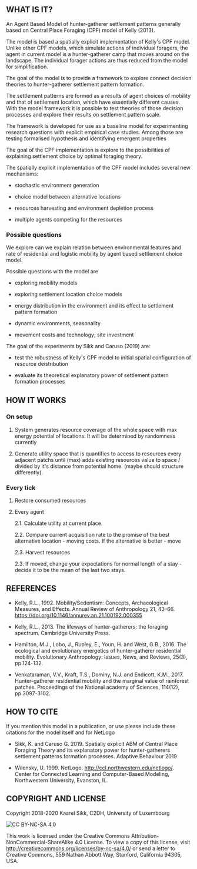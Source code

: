 ## WHAT IS IT?

An Agent Based Model of hunter-gatherer settlement patterns generally based on Central Place Foraging (CPF) model of Kelly (2013).

The model is based a spatially explicit implementation of Kelly's CPF model. Unlike other CPF models, which simulate actions of individual foragers, the agent in current model is a hunter-gatherer camp that moves around on the landscape. The individual forager actions are thus reduced from the model for simplification.

The goal of the model is to provide a framework to explore connect decision theories to hunter-gatherer settlement pattern formation. 


The settlement patterns are formed as a results of agent choices of mobility and that of settlement location, which have essentially different causes. With the model framework it is possible to test theories of those decision processes and explore their results on settlement pattern scale. 

The framework is developed for use as a baseline model for experimenting research questions with explicit empirical case studies. Among those are testing formalised hypothesis and identifying emergent properties 

The goal of the CPF implementation is explore to the possibilities of explaining settlement choice by optimal foraging theory. 

The spatially explicit implementation of the CPF model includes several new mechanisms:

+ stochastic environment generation

+ choice model between alternative locations

+ resources harvesting and environment depletion process

+ multiple agents competing for the resources


### Possible questions

We explore can we explain relation between environmental features and rate of residential and logistic mobility by agent based settlement choice model.

Possible questions with the model are 

+ exploring mobility models

+ exploring settlement location choice models 

+ energy distribution in the environment and its effect to settlement pattern formation

+ dynamic environments, seasonality

+ movement costs and technology; site investment


The goal of the experiments by Sikk and Caruso (2019) are: 

+ test the robustness of Kelly's CPF model to initial spatial configuration of resource deistribution

+ evaluate its theoretical explanatory power of settlement pattern formation processes


## HOW IT WORKS

### On setup

1. System generates resource coverage of the whole space with max energy potential of locations. It will be determined by randomness currently

2. Generate utility space that is quantifies to access to resources 
every adjacent patchs until (max) adds existing resources value to space / divided by it's distance from potential home. (maybe should structure differently).



### Every tick

1. Restore consumed resources

2. Every agent

    2.1. Calculate utility at current place. 

    2.2. Compare current acquisition rate to the promise of the best alternative location - moving costs. If the alternative is better - move

    2.3. Harvest resources

    2.3. If moved, change your expectations for normal length of a stay - decide it to be the mean of the last two stays.


## REFERENCES


+ Kelly, R.L., 1992. Mobility/Sedentism: Concepts, Archaeological Measures, and Effects. Annual Review of Anthropology 21, 43–66. https://doi.org/10.1146/annurev.an.21.100192.000355

+ Kelly, R.L., 2013. The lifeways of hunter-gatherers: the foraging spectrum. Cambridge University Press.

+ Hamilton, M.J., Lobo, J., Rupley, E., Youn, H. and West, G.B., 2016. The ecological and evolutionary energetics of hunter‐gatherer residential mobility. Evolutionary Anthropology: Issues, News, and Reviews, 25(3), pp.124-132.

+ Venkataraman, V.V., Kraft, T.S., Dominy, N.J. and Endicott, K.M., 2017. Hunter-gatherer residential mobility and the marginal value of rainforest patches. Proceedings of the National academy of Sciences, 114(12), pp.3097-3102.


## HOW TO CITE

If you mention this model in a publication, or use  please include these citations for the model itself and for NetLogo  

+  Sikk, K. and Caruso G. 2019. Spatially explicit ABM of Central Place Foraging Theory and its explanatory power for hunter-gatherers settlement patterns formation processes. Adaptive Behaviour 2019

+  Wilensky, U. 1999. NetLogo. http://ccl.northwestern.edu/netlogo/. Center for Connected Learning and Computer-Based Modeling, Northwestern University, Evanston, IL.  

## COPYRIGHT AND LICENSE

Copyright 2018-2020 Kaarel Sikk, C2DH, University of Luxembourg

![CC BY-NC-SA 4.0](http://i.creativecommons.org/l/by-nc-sa/4.0/88x31.png)

This work is licensed under the Creative Commons Attribution-NonCommercial-ShareAlike 4.0 License.  To view a copy of this license, visit http://creativecommons.org/licenses/by-nc-sa/4.0/ or send a letter to Creative Commons, 559 Nathan Abbott Way, Stanford, California 94305, USA.
